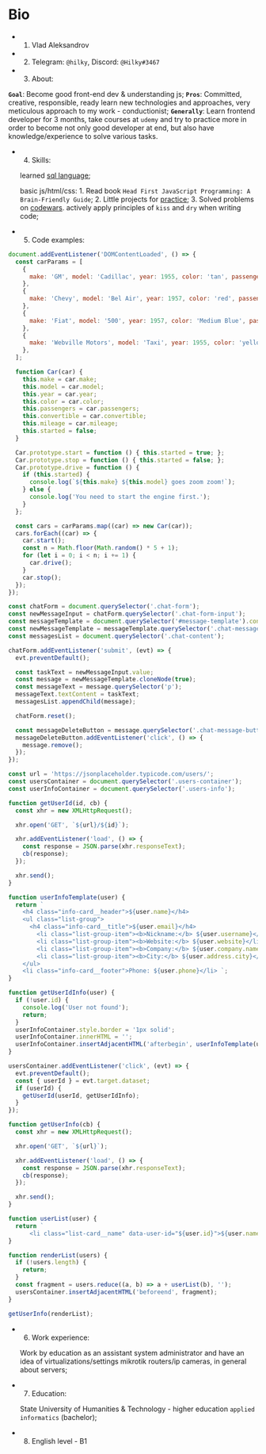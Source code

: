 # Bio

- 1. Vlad Aleksandrov

- 2. Telegram: `@hilky`, Discord: `@Hilky#3467`

- 3. About:

**`Goal`**: Become good front-end dev & understanding js;
**`Pros`**: Committed, creative, responsible, ready learn new technologies and approaches, very meticulous approach to my work - conductionist;
**`Generally`**: Learn frontend developer for 3 months, take courses at `udemy` and try to practice more in order to become not only good developer at end, but also have knowledge/experience to solve various tasks.

- 4. Skills:

  learned [sql language](https://www.hackerrank.com/Hilky);

  basic js/html/css:
            1. Read book `Head First JavaScript Programming: A Brain-Friendly Guide`;
            2. Little projects for [practice](https://codepen.io/h9lk);
            3. Solved problems on [codewars](https://www.codewars.com/users/h9lk).
  actively apply principles of `kiss` and `dry` when writing code;

- 5. Code examples:

```js
document.addEventListener('DOMContentLoaded', () => {
  const carParams = [
    {
      make: 'GM', model: 'Cadillac', year: 1955, color: 'tan', passengers: 5, convertible: false, mileage: 12892,
    },
    {
      make: 'Chevy', model: 'Bel Air', year: 1957, color: 'red', passengers: 2, convertible: false, mileage: 1021,
    },
    {
      make: 'Fiat', model: '500', year: 1957, color: 'Medium Blue', passengers: 2, convertible: false, mileage: 88000,
    },
    {
      make: 'Webville Motors', model: 'Taxi', year: 1955, color: 'yellow', passengers: 4, convertible: false, mileage: 281341,
    },
  ];

  function Car(car) {
    this.make = car.make;
    this.model = car.model;
    this.year = car.year;
    this.color = car.color;
    this.passengers = car.passengers;
    this.convertible = car.convertible;
    this.mileage = car.mileage;
    this.started = false;
  }

  Car.prototype.start = function () { this.started = true; };
  Car.prototype.stop = function () { this.started = false; };
  Car.prototype.drive = function () {
    if (this.started) {
      console.log(`${this.make} ${this.model} goes zoom zoom!`);
    } else {
      console.log('You need to start the engine first.');
    }
  };

  const cars = carParams.map((car) => new Car(car));
  cars.forEach((car) => {
    car.start();
    const n = Math.floor(Math.random() * 5 + 1);
    for (let i = 0; i < n; i += 1) {
      car.drive();
    }
    car.stop();
  });
});
```

```js
const chatForm = document.querySelector('.chat-form');
const newMessageInput = chatForm.querySelector('.chat-form-input');
const messageTemplate = document.querySelector('#message-template').content;
const newMessageTemplate = messageTemplate.querySelector('.chat-message');
const messagesList = document.querySelector('.chat-content');

chatForm.addEventListener('submit', (evt) => {
  evt.preventDefault();

  const taskText = newMessageInput.value;
  const message = newMessageTemplate.cloneNode(true);
  const messageText = message.querySelector('p');
  messageText.textContent = taskText;
  messagesList.appendChild(message);

  chatForm.reset();

  const messageDeleteButton = message.querySelector('.chat-message-button');
  messageDeleteButton.addEventListener('click', () => {
    message.remove();
  });
});
```

```js
const url = 'https://jsonplaceholder.typicode.com/users/';
const usersContainer = document.querySelector('.users-container');
const userInfoContainer = document.querySelector('.users-info');

function getUserId(id, cb) {
  const xhr = new XMLHttpRequest();

  xhr.open('GET', `${url}/${id}`);

  xhr.addEventListener('load', () => {
    const response = JSON.parse(xhr.responseText);
    cb(response);
  });

  xhr.send();
}

function userInfoTemplate(user) {
  return `
    <h4 class="info-card__header">${user.name}</h4>
    <ul class="list-group">
      <h4 class="info-card__title">${user.email}</h4>
        <li class="list-group-item"><b>Nickname:</b> ${user.username}</li>
        <li class="list-group-item"><b>Website:</b> ${user.website}</li>
        <li class="list-group-item"><b>Company:</b> ${user.company.name}</li>
        <li class="list-group-item"><b>City:</b> ${user.address.city}</li>
    </ul>
    <li class="info-card__footer">Phone: ${user.phone}</li> `;
}

function getUserIdInfo(user) {
  if (!user.id) {
    console.log('User not found');
    return;
  }
  userInfoContainer.style.border = '1px solid';
  userInfoContainer.innerHTML = '';
  userInfoContainer.insertAdjacentHTML('afterbegin', userInfoTemplate(user));
}

usersContainer.addEventListener('click', (evt) => {
  evt.preventDefault();
  const { userId } = evt.target.dataset;
  if (userId) {
    getUserId(userId, getUserIdInfo);
  }
});

function getUserInfo(cb) {
  const xhr = new XMLHttpRequest();

  xhr.open('GET', `${url}`);

  xhr.addEventListener('load', () => {
    const response = JSON.parse(xhr.responseText);
    cb(response);
  });

  xhr.send();
}

function userList(user) {
  return `
      <li class="list-card__name" data-user-id="${user.id}">${user.name}</li>`;
}

function renderList(users) {
  if (!users.length) {
    return;
  }
  const fragment = users.reduce((a, b) => a + userList(b), '');
  usersContainer.insertAdjacentHTML('beforeend', fragment);
}

getUserInfo(renderList);
```

- 6. Work experience:

  Work by education as an assistant system administrator and have an idea of virtualizations/settings mikrotik routers/ip cameras, in general about servers;

- 7. Education:

  State University of Humanities & Technology - higher education `applied informatics` (bachelor);

- 8. English level - B1
